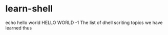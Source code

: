 # learn-shell
echo hello world
HELLO WORLD -1
The list of dhell scriting topics we have learned thus 